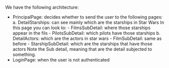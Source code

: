We have the following architecture:
- PrincipalPage: decides whether to send the user to the following pages:
    a. DetailStarships: can see mainly which are the starships in Star Wars
    In this page you can look to:
        - FilmsSubDetail: where those starships appear in the fils
        - PilotsSubDetail: which pilots have those starships
    b. DetailActors: which are the actors in star wars
        - FilmSubDetail: same as before
        - StarshipSubDetail: which are the starships that have those actors
    Note the Sub detail, meaning that are the detail subjected to something.
- LoginPage: when the user is not authenticated